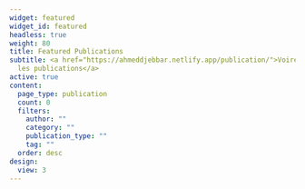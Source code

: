 ```yaml
---
widget: featured
widget_id: featured
headless: true
weight: 80
title: Featured Publications
subtitle: <a href="https://ahmeddjebbar.netlify.app/publication/">Voire toutes
  les publications</a>
active: true
content:
  page_type: publication
  count: 0
  filters:
    author: ""
    category: ""
    publication_type: ""
    tag: ""
  order: desc
design:
  view: 3
---
```

